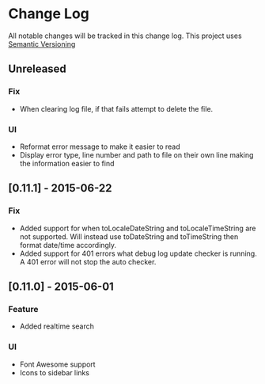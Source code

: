 # Change Log

All notable changes will be tracked in this change log.  This project uses [Semantic Versioning](http://semver.org/)

## Unreleased
### Fix

- When clearing log file, if that fails attempt to delete the file.

### UI

- Reformat error message to make it easier to read
- Display error type, line number and path to file on their own line making the information easier to find

## [0.11.1] - 2015-06-22
### Fix

- Added support for when toLocaleDateString and toLocaleTimeString are not supported.  Will instead use toDateString and toTimeString then format date/time accordingly.
- Added support for 401 errors what debug log update checker is running.  A 401 error will not stop the auto checker.

## [0.11.0] - 2015-06-01
### Feature

- Added realtime search

### UI

- Font Awesome support
- Icons to sidebar links